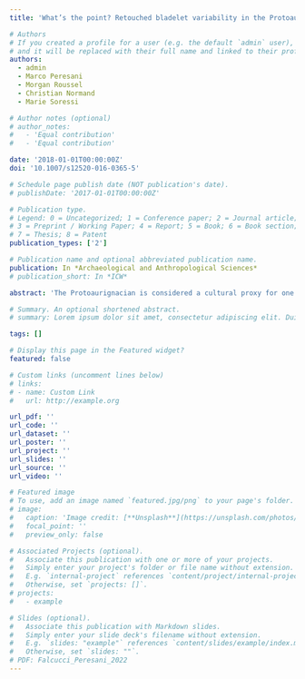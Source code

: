 ```yaml
---
title: 'What’s the point? Retouched bladelet variability in the Protoaurignacian. Results from Fumane, Isturitz, and Les Cottés'

# Authors
# If you created a profile for a user (e.g. the default `admin` user), write the username (folder name) here
# and it will be replaced with their full name and linked to their profile.
authors:
  - admin
  - Marco Peresani
  - Morgan Roussel
  - Christian Normand
  - Marie Soressi

# Author notes (optional)
# author_notes:
#   - 'Equal contribution'
#   - 'Equal contribution'

date: '2018-01-01T00:00:00Z'
doi: '10.1007/s12520-016-0365-5'

# Schedule page publish date (NOT publication's date).
# publishDate: '2017-01-01T00:00:00Z'

# Publication type.
# Legend: 0 = Uncategorized; 1 = Conference paper; 2 = Journal article;
# 3 = Preprint / Working Paper; 4 = Report; 5 = Book; 6 = Book section;
# 7 = Thesis; 8 = Patent
publication_types: ['2']

# Publication name and optional abbreviated publication name.
publication: In *Archaeological and Anthropological Sciences*
# publication_short: In *ICW*

abstract: 'The Protoaurignacian is considered a cultural proxy for one of the first expansions of anatomically modern humans across Europe. The stabilization of bladelet industries that characterizes this techno-complex is therefore often used as supporting evidence for the break from previous stone knapping traditions and also for the increase of human mobility through wider territories. Despite the cultural importance that bladelets have gained, a careful inter-regional comparison, stressing similarities and differences, has not yet been attempted. Moreover, the use of traditional typologies has blurred the morpho-metrical variability that characterizes lamellar tools. Here, a study has been carried out on retouched bladelets from three pivotal sites: Fumane (northeast Italy), Isturitz (southwest France), and Les Cottés (northern France). By using morphological, dimensional, and retouching attributes, and by evaluating the statistical significance of the main differences, the first detailed analysis of the variability of retouched bladelets within the Protoaurignacian has been documented. The results indicate that the features that best discriminate the bladelet assemblages are the presence and the relative variability of bladelets with convergent retouch, although a reassessment of existing studies and new methodological approaches are required to test the latter hypothesis. Throughout this paper, we demonstrate the merits of using a unified classification of retouched bladelets for comparing behavior in between groups distant in space. We hope that this paper will be a new incentive to develop unified taxonomies for the study of Early Upper Paleolithic lithics in Western Eurasia.'

# Summary. An optional shortened abstract.
# summary: Lorem ipsum dolor sit amet, consectetur adipiscing elit. Duis posuere tellus ac convallis placerat. Proin tincidunt magna sed ex sollicitudin condimentum.

tags: []

# Display this page in the Featured widget?
featured: false

# Custom links (uncomment lines below)
# links:
# - name: Custom Link
#   url: http://example.org

url_pdf: ''
url_code: ''
url_dataset: ''
url_poster: ''
url_project: ''
url_slides: ''
url_source: ''
url_video: ''

# Featured image
# To use, add an image named `featured.jpg/png` to your page's folder.
# image:
#   caption: 'Image credit: [**Unsplash**](https://unsplash.com/photos/pLCdAaMFLTE)'
#   focal_point: ''
#   preview_only: false

# Associated Projects (optional).
#   Associate this publication with one or more of your projects.
#   Simply enter your project's folder or file name without extension.
#   E.g. `internal-project` references `content/project/internal-project/index.md`.
#   Otherwise, set `projects: []`.
# projects:
#   - example

# Slides (optional).
#   Associate this publication with Markdown slides.
#   Simply enter your slide deck's filename without extension.
#   E.g. `slides: "example"` references `content/slides/example/index.md`.
#   Otherwise, set `slides: ""`.
# PDF: Falcucci_Peresani_2022
---
```

